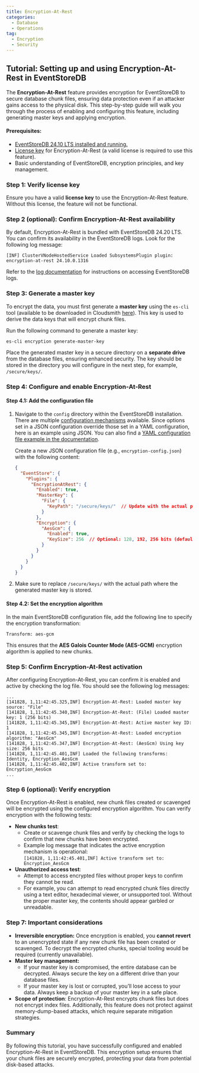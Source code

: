 ```yaml
---
title: Encryption-At-Rest
categories:
  - Database
  - Operations
tag:
  - Encryption
  - Security
---
```


## Tutorial: Setting up and using Encryption-At-Rest in EventStoreDB

The **Encryption-At-Rest** feature provides encryption for EventStoreDB to secure database chunk files, ensuring data protection even if an attacker gains access to the physical disk. This step-by-step guide will walk you through the process of enabling and configuring this feature, including generating master keys and applying encryption.

#### Prerequisites:

* [EventStoreDB 24.10 LTS installed and running.](@server/quick-start/installation.md)  
* [License key](@server/quick-start/installation.md#license-keys) for Encryption-At-Rest (a valid license is required to use this feature).  
* Basic understanding of EventStoreDB, encryption principles, and key management.

### Step 1: Verify license key

Ensure you have a valid **license key** to use the Encryption-At-Rest feature. Without this license, the feature will not be functional.

### Step 2 (optional): Confirm Encryption-At-Rest availability

By default, Encryption-At-Rest is bundled with EventStoreDB 24.20 LTS. You can confirm its availability in the EventStoreDB logs. Look for the following log message:

```text:no-line-numbers
[INF] ClusterVNodeHostedService Loaded SubsystemsPlugin plugin: encryption-at-rest 24.10.0.1316
```

Refer to the [log documentation](@server/diagnostics/logs.md) for instructions on accessing EventStoreDB logs.

### Step 3: Generate a master key

To encrypt the data, you must first generate a **master key** using the `es-cli` tool (available to be downloaded in Cloudsmith [here](https://cloudsmith.io/~eventstore/repos/eventstore/packages/?q=es-cli)). This key is used to derive the data keys that will encrypt chunk files.

Run the following command to generate a master key:  

```bash:no-line-numbers
es-cli encryption generate-master-key
```

Place the generated master key in a secure directory on a **separate drive** from the database files, ensuring enhanced security. The key should be stored in the directory you will configure in the next step, for example, `/secure/keys/`.

### Step 4: Configure and enable Encryption-At-Rest

#### Step 4.1: Add the configuration file

1. Navigate to the `config` directory within the EventStoreDB installation.  
   There are multiple [configuration mechanisms](@server/configuration/) available. Since options set in a JSON configuration override those set in a YAML configuration, here is an example using JSON. You can also find a [YAML configuration file example in the documentation](@server/security/#configuration).   
     
   Create a new JSON configuration file (e.g., `encryption-config.json`) with the following content:   
   ```json
   {
     "EventStore": {  
       "Plugins": {  
         "EncryptionAtRest": {  
           "Enabled": true,  
           "MasterKey": { 
             "File": {  
               "KeyPath": "/secure/keys/"  // Update with the actual path to your keys  
             }  
           },  
           "Encryption": {  
             "AesGcm": {  
               "Enabled": true,  
               "KeySize": 256  // Optional: 128, 192, 256 bits (default is 256)  
             }  
           }  
         }  
       } 
     }  
   }  
   ```
2. Make sure to replace `/secure/keys/` with the actual path where the generated master key is stored.

#### Step 4.2: Set the encryption algorithm

In the main EventStoreDB configuration file, add the following line to specify the encryption transformation:

```bash:no-line-numbers
Transform: aes-gcm
```

This ensures that the **AES Galois Counter Mode (AES-GCM)** encryption algorithm is applied to new chunks.

### Step 5: Confirm Encryption-At-Rest activation

After configuring Encryption-At-Rest, you can confirm it is enabled and active by checking the log file. You should see the following log messages: 

```text:no-line-numbers
...
[141828, 1,11:42:45.325,INF] Encryption-At-Rest: Loaded master key source: "File"
[141828, 1,11:42:45.340,INF] Encryption-At-Rest: (File) Loaded master key: 1 (256 bits)
[141828, 1,11:42:45.345,INF] Encryption-At-Rest: Active master key ID: 1
[141828, 1,11:42:45.345,INF] Encryption-At-Rest: Loaded encryption algorithm: "AesGcm"
[141828, 1,11:42:45.347,INF] Encryption-At-Rest: (AesGcm) Using key size: 256 bits
[141828, 1,11:42:45.401,INF] Loaded the following transforms: Identity, Encryption_AesGcm
[141828, 1,11:42:45.402,INF] Active transform set to: Encryption_AesGcm
...
```

### Step 6 (optional): Verify encryption

Once Encryption-At-Rest is enabled, new chunk files created or scavenged will be encrypted using the configured encryption algorithm. You can verify encryption with the following tests:

* **New chunks test**:  
  * Create or scavenge chunk files and verify by checking the logs to confirm that new chunks have been encrypted.   
  * Example log message that indicates the active encryption mechanism is operational:  
    `[141828, 1,11:42:45.401,INF] Active transform set to: Encryption_AesGcm`  
* **Unauthorized access test**:  
  * Attempt to access encrypted files without proper keys to confirm they cannot be read.  
  * For example, you can attempt to read encrypted chunk files directly using a text editor, hexadecimal viewer, or unsupported tool. Without the proper master key, the contents should appear garbled or unreadable.

### Step 7: Important considerations

* **Irreversible encryption:** Once encryption is enabled, you **cannot revert** to an unencrypted state if any new chunk file has been created or scavenged. To decrypt the encrypted chunks, special tooling would be required (currently unavailable).
* **Master key management:**  
  * If your master key is compromised, the entire database can be decrypted. Always secure the key on a different drive than your database files.  
  * If your master key is lost or corrupted, you’ll lose access to your data. Always keep a backup of your master key in a safe place.  
* **Scope of protection**: Encryption-At-Rest encrypts chunk files but does not encrypt index files. Additionally, this feature does not protect against memory-dump-based attacks, which require separate mitigation strategies.

### Summary

By following this tutorial, you have successfully configured and enabled Encryption-At-Rest in EventStoreDB. This encryption setup ensures that your chunk files are securely encrypted, protecting your data from potential disk-based attacks.

